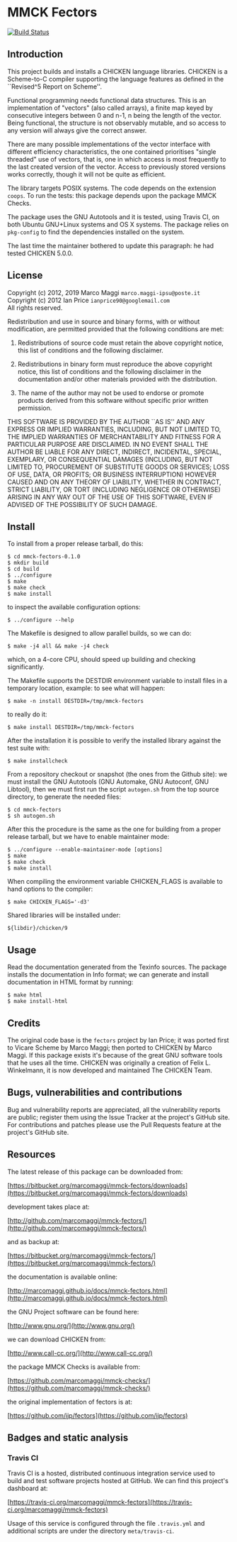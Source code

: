 # MMCK Fectors

[![Build Status](https://travis-ci.org/marcomaggi/mmck-fectors.svg?branch=master)](https://travis-ci.org/marcomaggi/mmck-fectors)

## Introduction

This project builds and installs  a CHICKEN language libraries.  CHICKEN
is a Scheme-to-C compiler supporting the language features as defined in
the ``Revised^5 Report on Scheme''.

Functional  programming needs  functional data  structures.  This  is an
implementation of "vectors" (also called  arrays), a finite map keyed by
consecutive  integers between  0  and n-1,  n being  the  length of  the
vector.  Being functional, the structure  is not observably mutable, and
so access to any version will always give the correct answer.

There are  many possible  implementations of  the vector  interface with
different  efficiency  characteristics,  the one  contained  prioritises
"single threaded" use  of vectors, that is, one in  which access is most
frequently  to  the last  created  version  of  the vector.   Access  to
previously stored versions works correctly,  though it will not be quite
as efficient.

The library  targets POSIX systems.   The code depends on  the extension
`coops`.  To run  the tests: this package depends upon  the package MMCK
Checks.

The package uses the GNU Autotools and it is tested, using Travis CI, on
both Ubuntu GNU+Linux  systems and OS X systems.  The  package relies on
`pkg-config` to find the dependencies installed on the system.

The last time  the maintainer bothered to update this  paragraph: he had
tested CHICKEN 5.0.0.

## License

Copyright (c) 2012, 2019 Marco Maggi `marco.maggi-ipsu@poste.it`<br/>
Copyright (c) 2012 Ian Price `ianprice90@googlemail.com`<br/>
All rights reserved.

Redistribution  and use  in source  and  binary forms,  with or  without
modification, are  permitted provided that the  following conditions are
met:

1.  Redistributions  of source  code  must  retain the  above  copyright
   notice, this list of conditions and the following disclaimer.

2. Redistributions  in binary  form must  reproduce the  above copyright
   notice, this list  of conditions and the following  disclaimer in the
   documentation and/or other materials provided with the distribution.

3. The name of the author may not be used to endorse or promote products
   derived from this software without specific prior written permission.

THIS SOFTWARE  IS PROVIDED BY  THE AUTHOR ``AS  IS'' AND ANY  EXPRESS OR
IMPLIED  WARRANTIES,   INCLUDING,  BUT  NOT  LIMITED   TO,  THE  IMPLIED
WARRANTIES OF MERCHANTABILITY  AND FITNESS FOR A  PARTICULAR PURPOSE ARE
DISCLAIMED.  IN  NO EVENT  SHALL THE  AUTHOR BE  LIABLE FOR  ANY DIRECT,
INDIRECT,  INCIDENTAL,  SPECIAL,  EXEMPLARY,  OR  CONSEQUENTIAL  DAMAGES
(INCLUDING,  BUT NOT  LIMITED  TO, PROCUREMENT  OF  SUBSTITUTE GOODS  OR
SERVICES;  LOSS OF  USE,  DATA, OR  PROFITS;  OR BUSINESS  INTERRUPTION)
HOWEVER  CAUSED AND  ON ANY  THEORY OF  LIABILITY, WHETHER  IN CONTRACT,
STRICT LIABILITY, OR TORT (INCLUDING NEGLIGENCE OR OTHERWISE) ARISING IN
ANY  WAY OUT  OF  THE USE  OF  THIS  SOFTWARE, EVEN  IF  ADVISED OF  THE
POSSIBILITY OF SUCH DAMAGE.

## Install

To install from a proper release tarball, do this:

```
$ cd mmck-fectors-0.1.0
$ mkdir build
$ cd build
$ ../configure
$ make
$ make check
$ make install
```

to inspect the available configuration options:

```
$ ../configure --help
```

The Makefile is designed to allow parallel builds, so we can do:

```
$ make -j4 all && make -j4 check
```

which,  on  a  4-core  CPU,   should  speed  up  building  and  checking
significantly.

The Makefile supports the DESTDIR  environment variable to install files
in a temporary location, example: to see what will happen:

```
$ make -n install DESTDIR=/tmp/mmck-fectors
```

to really do it:

```
$ make install DESTDIR=/tmp/mmck-fectors
```

After the  installation it is  possible to verify the  installed library
against the test suite with:

```
$ make installcheck
```

From a repository checkout or snapshot  (the ones from the Github site):
we  must install  the GNU  Autotools  (GNU Automake,  GNU Autoconf,  GNU
Libtool), then  we must first run  the script `autogen.sh` from  the top
source directory, to generate the needed files:

```
$ cd mmck-fectors
$ sh autogen.sh

```

After this  the procedure  is the same  as the one  for building  from a
proper release tarball, but we have to enable maintainer mode:

```
$ ../configure --enable-maintainer-mode [options]
$ make
$ make check
$ make install
```

When compiling  the environment  variable CHICKEN_FLAGS is  available to
hand options to the compiler:

```
$ make CHICKEN_FLAGS='-d3'
```

Shared libraries will be installed under:

```
${libdir}/chicken/9
```

## Usage

Read the documentation generated from  the Texinfo sources.  The package
installs the documentation  in Info format; we can  generate and install
documentation in HTML format by running:

```
$ make html
$ make install-html
```

## Credits

The original  code base is  the `fectors` project  by Ian Price;  it was
ported first to Vicare Scheme by  Marco Maggi; then ported to CHICKEN by
Marco  Maggi.  If  this package  exists it's  because of  the great  GNU
software tools  that he  uses all  the time.   CHICKEN was  originally a
creation of Felix L.  Winkelmann, it is now developed and maintained The
CHICKEN Team.

## Bugs, vulnerabilities and contributions

Bug  and vulnerability  reports are  appreciated, all  the vulnerability
reports  are  public; register  them  using  the  Issue Tracker  at  the
project's GitHub  site.  For  contributions and  patches please  use the
Pull Requests feature at the project's GitHub site.

## Resources

The latest release of this package can be downloaded from:

[https://bitbucket.org/marcomaggi/mmck-fectors/downloads](https://bitbucket.org/marcomaggi/mmck-fectors/downloads)

development takes place at:

[http://github.com/marcomaggi/mmck-fectors/](http://github.com/marcomaggi/mmck-fectors/)

and as backup at:

[https://bitbucket.org/marcomaggi/mmck-fectors/](https://bitbucket.org/marcomaggi/mmck-fectors/)

the documentation is available online:

[http://marcomaggi.github.io/docs/mmck-fectors.html](http://marcomaggi.github.io/docs/mmck-fectors.html)

the GNU Project software can be found here:

[http://www.gnu.org/](http://www.gnu.org/)

we can download CHICKEN from:

[http://www.call-cc.org/](http://www.call-cc.org/)

the package MMCK Checks is available from:

[https://github.com/marcomaggi/mmck-checks/](https://github.com/marcomaggi/mmck-checks/)

the original implementation of fectors is at:

[https://github.com/ijp/fectors](https://github.com/ijp/fectors)

## Badges and static analysis

### Travis CI

Travis CI is  a hosted, distributed continuous  integration service used
to build and test software projects  hosted at GitHub.  We can find this
project's dashboard at:

[https://travis-ci.org/marcomaggi/mmck-fectors](https://travis-ci.org/marcomaggi/mmck-fectors)

Usage of this  service is configured through the  file `.travis.yml` and
additional scripts are under the directory `meta/travis-ci`.

